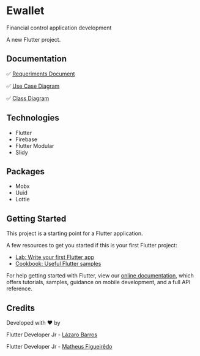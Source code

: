 # Ewallet
 Financial control application development

A new Flutter project.

## Documentation
:white_check_mark: [Requeriments Document](https://github.com/matheustgf10/e-wallet/blob/main/documentation/requirements_document.png)

:white_check_mark: [Use Case Diagram](https://github.com/matheustgf10/e-wallet/blob/main/documentation/Use_case_diagram.png)

:white_check_mark: [Class Diagram](https://github.com/matheustgf10/e-wallet/blob/main/documentation/Class_diagram.png)

## Technologies
- Flutter
- Firebase
- Flutter Modular
- Slidy

## Packages

- Mobx
- Uuid
- Lottie

## Getting Started

This project is a starting point for a Flutter application.

A few resources to get you started if this is your first Flutter project:

- [Lab: Write your first Flutter app](https://flutter.dev/docs/get-started/codelab)
- [Cookbook: Useful Flutter samples](https://flutter.dev/docs/cookbook)

For help getting started with Flutter, view our
[online documentation](https://flutter.dev/docs), which offers tutorials,
samples, guidance on mobile development, and a full API reference.

## Credits
Developed with ♥️ by

Flutter Developer Jr - [Lázaro Barros](https://www.linkedin.com/in/lazaro-barros-severo/)

Flutter Developer Jr - [Matheus Figueirêdo](https://www.linkedin.com/in/matheus-figueirêdo-2b1611150/)

